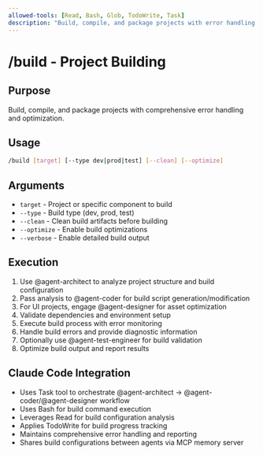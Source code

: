 ```yaml
---
allowed-tools: [Read, Bash, Glob, TodoWrite, Task]
description: "Build, compile, and package projects with error handling and optimization"
---
```


# /build - Project Building

## Purpose

Build, compile, and package projects with comprehensive error handling and optimization.

## Usage

```bash
/build [target] [--type dev|prod|test] [--clean] [--optimize]
```

## Arguments

- `target` - Project or specific component to build
- `--type` - Build type (dev, prod, test)
- `--clean` - Clean build artifacts before building
- `--optimize` - Enable build optimizations
- `--verbose` - Enable detailed build output

## Execution

1. Use @agent-architect to analyze project structure and build configuration
2. Pass analysis to @agent-coder for build script generation/modification
3. For UI projects, engage @agent-designer for asset optimization
4. Validate dependencies and environment setup
5. Execute build process with error monitoring
6. Handle build errors and provide diagnostic information
7. Optionally use @agent-test-engineer for build validation
8. Optimize build output and report results

## Claude Code Integration

- Uses Task tool to orchestrate @agent-architect → @agent-coder/@agent-designer workflow
- Uses Bash for build command execution
- Leverages Read for build configuration analysis
- Applies TodoWrite for build progress tracking
- Maintains comprehensive error handling and reporting
- Shares build configurations between agents via MCP memory server
